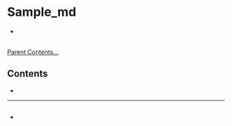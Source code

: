 # Sample_md
-   

<br>[Parent Contents...](../README.md/#til-today-i-learned)

## Contents
- 

---

## 
-